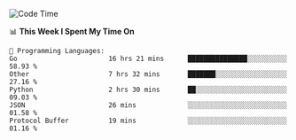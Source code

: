 <!--START_SECTION:waka-->
![Code Time](http://img.shields.io/badge/Code%20Time-722%20hrs%205%20mins-blue)

📊 **This Week I Spent My Time On** 

```text
💬 Programming Languages: 
Go                       16 hrs 21 mins      ███████████████░░░░░░░░░░   58.93 % 
Other                    7 hrs 32 mins       ███████░░░░░░░░░░░░░░░░░░   27.16 % 
Python                   2 hrs 30 mins       ██░░░░░░░░░░░░░░░░░░░░░░░   09.03 % 
JSON                     26 mins             ░░░░░░░░░░░░░░░░░░░░░░░░░   01.58 % 
Protocol Buffer          19 mins             ░░░░░░░░░░░░░░░░░░░░░░░░░   01.16 % 
```


<!--END_SECTION:waka-->
